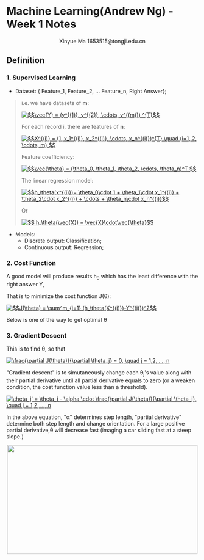 # Machine Learning(Andrew Ng) - Week 1 Notes

<p align="center">
Xinyue Ma   1653515@tongji.edu.cn
</p>


## Definition

### 1. Supervised Learning
+ Dataset: 
{ Feature_1, Feature_2, ... Feature_n, Right Answer};

> i.e. we have datasets of **m**:
>
><a href="https://www.codecogs.com/eqnedit.php?latex=$$\vec{Y}&space;=&space;(y^{(1)},&space;y^{(2)},&space;\cdots,&space;y^{(m)})&space;^{T}$$" target="_blank"><img src="https://latex.codecogs.com/gif.latex?$$\vec{Y}&space;=&space;(y^{(1)},&space;y^{(2)},&space;\cdots,&space;y^{(m)})&space;^{T}$$" title="$$\vec{Y} = (y^{(1)}, y^{(2)}, \cdots, y^{(m)}) ^{T}$$" /></a>
>
> For each record i, there are features of **n**:
>
> <!--
\vec{X}_{m \times n}=
\left(
\begin{matrix}
 1 & x_1^{(1)} & x_2^{(1)} & \cdots & x_n^{(1)} \\
 1 & x_1^{(2)} & x_2^{(2)} & \cdots & x_n^{(2)} \\
 \vdots & \vdots & \vdots & \ddots & \vdots \\
 1 & x_1^{(m)} & x_2^{(m)} & \cdots & x_n^{(m)} \\
\end{matrix}
\right)
-->
>
> <a href="https://www.codecogs.com/eqnedit.php?latex=\vec{X}_{m&space;\times&space;n}=&space;\left(&space;\begin{matrix}&space;1&space;&&space;x_1^{(1)}&space;&&space;x_2^{(1)}&space;&&space;\cdots&space;&&space;x_n^{(1)}&space;\\&space;1&space;&&space;x_1^{(2)}&space;&&space;x_2^{(2)}&space;&&space;\cdots&space;&&space;x_n^{(2)}&space;\\&space;\vdots&space;&&space;\vdots&space;&&space;\vdots&space;&&space;\ddots&space;&&space;\vdots&space;\\&space;1&space;&&space;x_1^{(m)}&space;&&space;x_2^{(m)}&space;&&space;\cdots&space;&&space;x_n^{(m)}&space;\\&space;\end{matrix}&space;\right)" target="_blank"><img src="https://latex.codecogs.com/gif.latex?\vec{X}_{m&space;\times&space;n}=&space;\left(&space;\begin{matrix}&space;1&space;&&space;x_1^{(1)}&space;&&space;x_2^{(1)}&space;&&space;\cdots&space;&&space;x_n^{(1)}&space;\\&space;1&space;&&space;x_1^{(2)}&space;&&space;x_2^{(2)}&space;&&space;\cdots&space;&&space;x_n^{(2)}&space;\\&space;\vdots&space;&&space;\vdots&space;&&space;\vdots&space;&&space;\ddots&space;&&space;\vdots&space;\\&space;1&space;&&space;x_1^{(m)}&space;&&space;x_2^{(m)}&space;&&space;\cdots&space;&&space;x_n^{(m)}&space;\\&space;\end{matrix}&space;\right)" title="\vec{X}_{m \times n}= \left( \begin{matrix} 1 & x_1^{(1)} & x_2^{(1)} & \cdots & x_n^{(1)} \\ 1 & x_1^{(2)} & x_2^{(2)} & \cdots & x_n^{(2)} \\ \vdots & \vdots & \vdots & \ddots & \vdots \\ 1 & x_1^{(m)} & x_2^{(m)} & \cdots & x_n^{(m)} \\ \end{matrix} \right)" /></a>
>
> <!--$$X^{(i)} = (1, x_1^{(i)}, x_2^{(i)}, \cdots, x_n^{(i)})^{T} \quad (i=1, 2, \cdots, m) $$ -->
>
> <a href="https://www.codecogs.com/eqnedit.php?latex=$$X^{(i)}&space;=&space;(1,&space;x_1^{(i)},&space;x_2^{(i)},&space;\cdots,&space;x_n^{(i)})^{T}&space;\quad&space;(i=1,&space;2,&space;\cdots,&space;m)&space;$$" target="_blank"><img src="https://latex.codecogs.com/gif.latex?$$X^{(i)}&space;=&space;(1,&space;x_1^{(i)},&space;x_2^{(i)},&space;\cdots,&space;x_n^{(i)})^{T}&space;\quad&space;(i=1,&space;2,&space;\cdots,&space;m)&space;$$" title="$$X^{(i)} = (1, x_1^{(i)}, x_2^{(i)}, \cdots, x_n^{(i)})^{T} \quad (i=1, 2, \cdots, m) $$" /></a>
>
> Feature coefficiency:
>
> <!--$$\vec{\theta} = (\theta_0, \theta_1, \theta_2, \cdots, \theta_n)^T $$-->
>
><a href="https://www.codecogs.com/eqnedit.php?latex=$$\vec{\theta}&space;=&space;(\theta_0,&space;\theta_1,&space;\theta_2,&space;\cdots,&space;\theta_n)^T&space;$$" target="_blank"><img src="https://latex.codecogs.com/gif.latex?$$\vec{\theta}&space;=&space;(\theta_0,&space;\theta_1,&space;\theta_2,&space;\cdots,&space;\theta_n)^T&space;$$" title="$$\vec{\theta} = (\theta_0, \theta_1, \theta_2, \cdots, \theta_n)^T $$" /></a>
> 
> The linear regression model:
>
> <!--$$h_\theta(x^{(i)})= \theta_0\cdot 1 + \theta_1\cdot x_1^{(i)} + \theta_2\cdot x_2^{(i)} + \cdots + \theta_n\cdot x_n^{(i)}$$-->
>
> <a href="https://www.codecogs.com/eqnedit.php?latex=$$h_\theta(x^{(i)})=&space;\theta_0\cdot&space;1&space;&plus;&space;\theta_1\cdot&space;x_1^{(i)}&space;&plus;&space;\theta_2\cdot&space;x_2^{(i)}&space;&plus;&space;\cdots&space;&plus;&space;\theta_n\cdot&space;x_n^{(i)}$$" target="_blank"><img src="https://latex.codecogs.com/gif.latex?$$h_\theta(x^{(i)})=&space;\theta_0\cdot&space;1&space;&plus;&space;\theta_1\cdot&space;x_1^{(i)}&space;&plus;&space;\theta_2\cdot&space;x_2^{(i)}&space;&plus;&space;\cdots&space;&plus;&space;\theta_n\cdot&space;x_n^{(i)}$$" title="$$h_\theta(x^{(i)})= \theta_0\cdot 1 + \theta_1\cdot x_1^{(i)} + \theta_2\cdot x_2^{(i)} + \cdots + \theta_n\cdot x_n^{(i)}$$" /></a>
>
> Or
>
> <!--$$ h_\theta(\vec{X}) = \vec{X}\cdot\vec{\theta}$$-->
>
> <a href="https://www.codecogs.com/eqnedit.php?latex=$$&space;h_\theta(\vec{X})&space;=&space;\vec{X}\cdot\vec{\theta}$$" target="_blank"><img src="https://latex.codecogs.com/gif.latex?$$&space;h_\theta(\vec{X})&space;=&space;\vec{X}\cdot\vec{\theta}$$" title="$$ h_\theta(\vec{X}) = \vec{X}\cdot\vec{\theta}$$" /></a>



+ Models:
	- Discrete output: Classification;
	- Continuous output: Regression;


### 2. Cost Function
A good model will produce results h<sub>θ</sub> which has the least difference with the right answer Y, 

That is to minimize the cost function J(θ):

<!--$$J(\theta) = \sum^m_{i=1} (h_\theta(X^{(i)})-Y^{(i)})^2$$-->

<a href="https://www.codecogs.com/eqnedit.php?latex=$$J(\theta)&space;=&space;\sum^m_{i=1}&space;(h_\theta(X^{(i)})-Y^{(i)})^2$$" target="_blank"><img src="https://latex.codecogs.com/gif.latex?$$J(\theta)&space;=&space;\sum^m_{i=1}&space;(h_\theta(X^{(i)})-Y^{(i)})^2$$" title="$$J(\theta) = \sum^m_{i=1} (h_\theta(X^{(i)})-Y^{(i)})^2$$" /></a>

Below is one of the way to get optimal θ

### 3. Gradient Descent

This is to find θ, so that 

<!--\frac{\partial J(\theta)}{\partial \theta_j} = 0, \quad j = 1,2, ..., n-->

<a href="https://www.codecogs.com/eqnedit.php?latex=\frac{\partial&space;J(\theta)}{\partial&space;\theta_j}&space;=&space;0,&space;\quad&space;j&space;=&space;1,2,&space;...,&space;n" target="_blank"><img src="https://latex.codecogs.com/gif.latex?\frac{\partial&space;J(\theta)}{\partial&space;\theta_j}&space;=&space;0,&space;\quad&space;j&space;=&space;1,2,&space;...,&space;n" title="\frac{\partial J(\theta)}{\partial \theta_j} = 0, \quad j = 1,2, ..., n" /></a>

"Gradient descent" is to simutaneously change each θ<sub>j</sub>'s value along with their partial derivative until all partial derivative equals to zero (or a weaken condition, the cost function value less than a threshold).

<!--\theta_j' = \theta_j - \alpha \cdot \frac{\partial J(\theta)}{\partial \theta_j}, \quad j = 1,2, ..., n-->

<a href="https://www.codecogs.com/eqnedit.php?latex=\theta_j'&space;=&space;\theta_j&space;-&space;\alpha&space;\cdot&space;\frac{\partial&space;J(\theta)}{\partial&space;\theta_j},&space;\quad&space;j&space;=&space;1,2,&space;...,&space;n" target="_blank"><img src="https://latex.codecogs.com/gif.latex?\theta_j'&space;=&space;\theta_j&space;-&space;\alpha&space;\cdot&space;\frac{\partial&space;J(\theta)}{\partial&space;\theta_j},&space;\quad&space;j&space;=&space;1,2,&space;...,&space;n" title="\theta_j' = \theta_j - \alpha \cdot \frac{\partial J(\theta)}{\partial \theta_j}, \quad j = 1,2, ..., n" /></a>

In the above equation, "α" determines step length, "partial derivative" determine both step length and change orientation.
For a large positive partial derivative,θ will decrease fast (imaging a car sliding fast at a steep slope.)


<div align=center>
	<img width="500" height="285" src="https://github.com/CnDE-M/Coursera_MarchineLearning/blob/master/Week_1_Gradient_Descent/svgs/gradient_descent.png"/>
</div>

